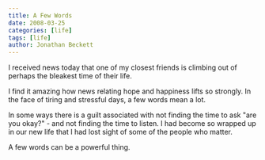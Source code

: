 ```yaml
---
title: A Few Words
date: 2008-03-25
categories: [life]
tags: [life]
author: Jonathan Beckett
---
```


I received news today that one of my closest friends is climbing out of perhaps the bleakest time of their life.

I find it amazing how news relating hope and happiness lifts so strongly. In the face of tiring and stressful days, a few words mean a lot.

In some ways there is a guilt associated with not finding the time to ask "are you okay?" - and not finding the time to listen. I had become so wrapped up in our new life that I had lost sight of some of the people who matter.

A few words can be a powerful thing.